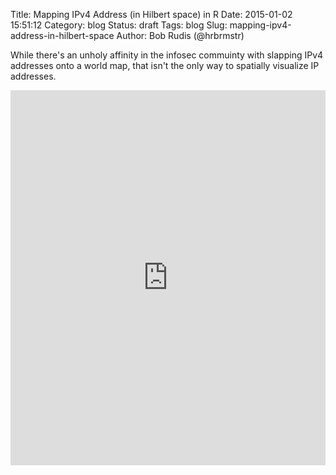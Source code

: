 Title: Mapping IPv4 Address (in Hilbert space) in R
Date: 2015-01-02 15:51:12
Category: blog
Status: draft
Tags: blog
Slug: mapping-ipv4-address-in-hilbert-space
Author: Bob Rudis (@hrbrmstr)

While there's an unholy affinity in the infosec commuinty with slapping IPv4 addresses onto a world map, that isn't the only way to spatially visualize IP addresses. 

<iframe style="max-width=100%" src="http://dds.ec/hilvis/index.html" width="100%" height="600" scrolling="no" seamless="seamless" frameBorder="0"></iframe>
